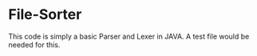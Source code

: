 # File-Sorter
This code is simply a basic Parser and Lexer in JAVA. A test file would be needed for this.
